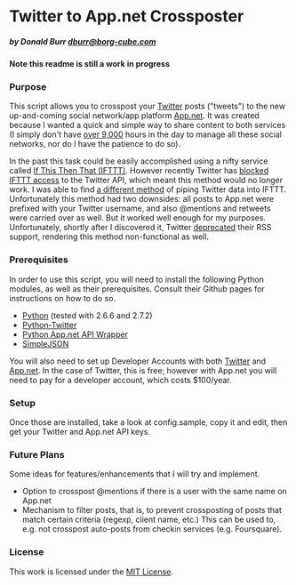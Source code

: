 # Twitter to App.net Crossposter
##### by Donald Burr <dburr@borg-cube.com>

**Note this readme is still a work in progress**

### Purpose

This script allows you to crosspost your [Twitter][TWITTER] posts ("tweets")
to the new up-and-coming social network/app platform [App.net][APPDOTNET].
It was created because I wanted a quick and simple way to share content
to both services (I simply don't have [over 9,000][OVER9000] hours in the day
to manage all these social networks, nor do I have the patience to do so).

In the past this task could be easily accomplished using a nifty service
called [If This Then That (IFTTT)][IFTTT].  However recently Twitter has
[blocked IFTTT access][TWITTER-BLOCKS-IFTTT] to the Twitter API, which
meant this method would no longer work.  I was able to find [a different
method][TWITTER-RSS] of piping Twitter data into IFTTT.  Unfortunately this
method had two downsides: all posts to App.net were prefixed with your
Twitter username, and also @mentions and retweets were carried over as
well.  But it worked well enough for my purposes.  Unfortunately, shortly
after I discovered it, Twitter [deprecated][TWITTER-RSS-DEPRECATED] their
RSS support, rendering this method non-functional as well.



### Prerequisites

In order to use this script, you will need to install the following
Python modules, as well as their prerequisites.  Consult their Github
pages for instructions on how to do so.

* [Python][PYTHON] (tested with 2.6.6 and 2.7.2)
* [Python-Twitter][PYTHON-TWITTER]
* [Python App.net API Wrapper][PYTHON-APPDOTNET]
* [SimpleJSON][SIMPLEJSON]

You will also need to set up Developer Accounts with both [Twitter][TWITTERDEV]
and [App.net][APPDOTNETDEV].  In the case of Twitter, this is free; however
with App.net you will need to pay for a developer account, which costs
$100/year.

### Setup

Once those are installed, take a look at config.sample, copy it and
edit, then get your Twitter and App.net API keys.

### Future Plans

Some ideas for features/enhancements that I will try and implement.

* Option to crosspost @mentions if there is a user with the same name
  on App.net
* Mechanism to filter posts, that is, to prevent crossposting of posts
  that match certain criteria (regexp, client name, etc.)  This can be
  used to, e.g. not crosspost auto-posts from checkin services
  (e.g. Foursquare).


### License

This work is licensed under the [MIT License](LICENSE).

[TWITTER]: http://twitter.com "Twitter"
[TWITTERDEV]: https://dev.twitter.com "Twitter Developer"
[APPDOTNET]: https://alpha.app.net "App.net"
[APPDOTNETDEV]: https://account.app.net/developer/apps/ "App.net Developer Area"
[OVER9000]: http://www.youtube.com/watch?v=SQYakKz3i6E "It's Over 9000"
[IFTTT]: http://ifttt.com/ "If This Then That"
[TWITTER-BLOCKS-IFTTT]: http://techcrunch.com/2012/09/20/ifttt-is-the-latest-service-to-be-affected-by-twitters-api-constraints-will-remove-triggers/ "IFTTT removes Twitter triggers"
[PYTHON-TWITTER]: https://github.com/bear/python-twitter "Python-Twitter"
[PYTHON-APPDOTNET]: https://github.com/simondlr/Python-App.net-API-Wrapper "Python App.net API Wrapper"
[TWITTER-RSS]: http://donaldburr.com/2012/09/27/two-ways-to-work-around-ifttts-removal-of-twitter-triggers/ "Twitter RSS triggers"
[PYTHON]: http://www.python.org "Python"
[SIMPLEJSON]: https://github.com/simplejson/simplejson "SimpleJSON"
[TWITTER-RSS-DEPRECATED]: https://dev.twitter.com/docs/deprecations/spring-2012 "Twitter RSS deprecated"
